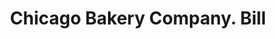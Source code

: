 ---
doi: 10.7916/D8K375M4
date_other: '1870'
date_other_textual: 1870-1879
form: printed ephemera
genre:
- Invoices
name:
- Chicago Bakery Company
object_in_context_url: https://biggert.cul.columbia.edu/items/view/ave_biggert_00170
subject_hierarchical_geographic:
- Chicago, Illinois, United States
subject_name:
- Chicago Bakery Company
title: Chicago Bakery Company. Bill
sort_title: Chicago Bakery Company. Bill
call_number: ave_biggert_00170
coordinates:
- 41.83694444444445,-87.68472222222222
pid: ave_biggert_00170
identifiers: ave_biggert_00170
thumbnail: false
permalink: /biggert/ave_biggert_00170/
layout: iiif-image-page
---